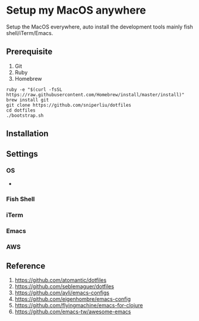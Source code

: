 # Setup my MacOS anywhere

Setup the MacOS everywhere, auto install the development tools mainly fish shell/iTerm/Emacs.

## Prerequisite

1. Git
1. Ruby
1. Homebrew

```shell
ruby -e "$(curl -fsSL https://raw.githubusercontent.com/Homebrew/install/master/install)"
brew install git
git clone https://github.com/sniperliu/dotfiles
cd dotfiles
./bootstrap.sh
```

## Installation

## Settings

### OS

* 

### Fish Shell

### iTerm

### Emacs

### AWS

## Reference

1. https://github.com/atomantic/dotfiles
1. https://github.com/seblemaguer/dotfiles
1. https://github.com/avli/emacs-configs
1. https://github.com/eigenhombre/emacs-config
1. https://github.com/flyingmachine/emacs-for-clojure
1. https://github.com/emacs-tw/awesome-emacs
